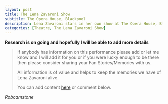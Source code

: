 ```yaml
---
layout: post
title: The Lena Zavaroni Show
subtitle: The Opera House, Blackpool
description: Lena Zavaroni stars in her own show at The Opera House, Blackpool.
categories: [Theatre, The Lena Zavaroni Show]
---
```


**Research is on going and hopefully I will be able to add more details**
> If anybody has information on this performance please add or let me know and I will add it for you or if you were lucky enough to be there then please consider sharing your Fan Stories/Memories with us.
>
> All information is of value and helps to keep the memories we have of Lena Zavaroni alive.
>
> You can add content [here](https://github.com/FanzOfLenaZavaroni/fanzoflenazavaroni.github.io) or comment below.

<cite>Robcamstone</cite>
